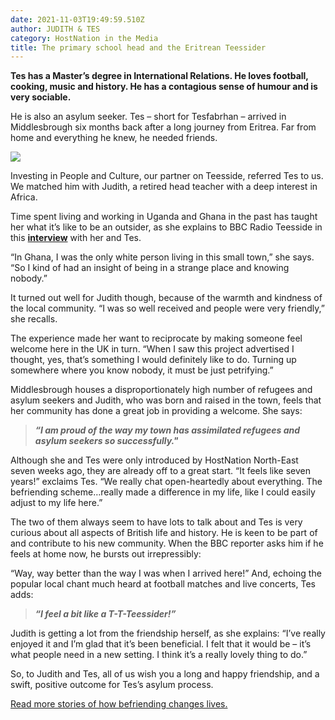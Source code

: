 ```yaml
---
date: 2021-11-03T19:49:59.510Z
author: JUDITH & TES
category: HostNation in the Media
title: The primary school head and the Eritrean Teessider
---
```

**Tes has a Master’s degree in International Relations. He loves football, cooking, music and history. He has a contagious sense of humour and is very sociable.**

He is also an asylum seeker. Tes ­– short for Tesfabrhan – arrived in Middlesbrough six months back after a long journey from Eritrea. Far from home and everything he knew, he needed friends.

![](/assets/judith-and-tes.jpg)

Investing in People and Culture, our partner on Teesside, referred Tes to us. We matched him with Judith, a retired head teacher with a deep interest in Africa. 

<!-- end -->

Time spent living and working in Uganda and Ghana in the past has taught her what it’s like to be an outsider, as she explains to BBC Radio Teesside in this **[interview](https://drive.google.com/file/d/1-LJ6Gy4vtqF3Y_4L11-IXT442iFMVEIA/view?usp=sharing)** with her and Tes.

“In Ghana, I was the only white person living in this small town,” she says. “So I kind of had an insight of being in a strange place and knowing nobody.”

It turned out well for Judith though, because of the warmth and kindness of the local community. “I was so well received and people were very friendly,” she recalls.

The experience made her want to reciprocate by making someone feel welcome here in the UK in turn. “When I saw this project advertised I thought, yes, that’s something I would definitely like to do. Turning up somewhere where you know nobody, it must be just petrifying.”

Middlesbrough houses a disproportionately high number of refugees and asylum seekers and Judith, who was born and raised in the town, feels that her community has done a great job in providing a welcome. She says:

> ***“I am proud of the way my town has assimilated refugees and asylum seekers so successfully."***

Although she and Tes were only introduced by HostNation North-East seven weeks ago, they are already off to a great start. “It feels like seven years!” exclaims Tes. “We really chat open-heartedly about everything. The befriending scheme…really made a difference in my life, like I could easily adjust to my life here.”

The two of them always seem to have lots to talk about and Tes is very curious about all aspects of British life and history. He is keen to be part of and contribute to his new community. When the BBC reporter asks him if he feels at home now, he bursts out irrepressibly:

“Way, way better than the way I was when I arrived here!” And, echoing the popular local chant much heard at football matches and live concerts, Tes adds: 

> ***“I feel a bit like a T-T-Teessider!”***

Judith is getting a lot from the friendship herself, as she explains: “I’ve really enjoyed it and I’m glad that it’s been beneficial. I felt that it would be – it’s what people need in a new setting. I think it’s a really lovely thing to do.”

So, to Judith and Tes, all of us wish you a long and happy friendship, and a swift, positive outcome for Tes’s asylum process.

[Read more stories of how befriending changes lives.](https://www.hostnation.org.uk/stories)